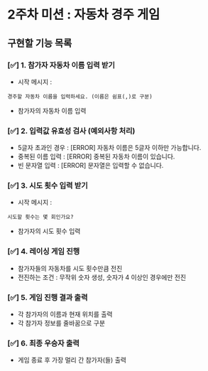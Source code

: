 # 2주차 미션 : 자동차 경주 게임 
## 구현할 기능 목록

### [✅] 1. 참가자 자동차 이름 입력 받기
   * 시작 메시지 : 
   ```
   경주할 자동차 이름을 입력하세요. (이름은 쉼표(,)로 구분)
   ```

   * 참가자의 자동차 이름 입력
  
### [✅] 2. 입력값 유효성 검사 (예외사항 처리)
   * 5글자 초과인 경우 : [ERROR] 자동차 이름은 5글자 이하만 가능합니다.
   * 중복된 이름 입력 : [ERROR] 중복된 자동차 이름이 있습니다.
   * 빈 문자열 입력 : [ERROR]  문자열은 입력할 수 없습니다.


### [✅] 3. 시도 횟수 입력 받기
   * 시작 메시지 :
   ```
   시도할 횟수는 몇 회인가요?
   ```
   * 참가자의 시도 횟수 입력 

### [✅] 4. 레이싱 게임 진행
   * 참가자들의 자동차를 시도 횟수만큼 전진
   * 전진하는 조건 : 무작위 숫자 생성, 숫자가 4 이상인 경우에만 전진
  
### [✅] 5. 게임 진행 결과 출력
   * 각 참가자의 이름과 현재 위치를 출력
   * 각 참가자 정보를 줄바꿈으로 구분

### [✅] 6. 최종 우승자 출력
   * 게임 종료 후 가장 멀리 간 참가자(들) 출력